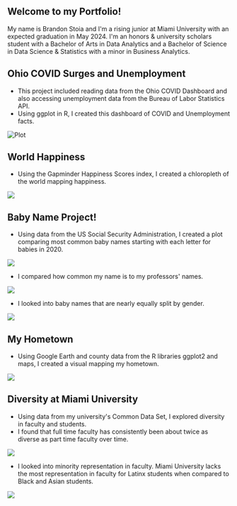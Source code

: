 ## Welcome to my Portfolio!

My name is Brandon Stoia and I'm a rising junior at Miami University with an expected graduation in May 2024. I'm an honors & university scholars student with a Bachelor of Arts in Data Analytics and a Bachelor of Science in Data Science & Statistics with a minor in Business Analytics. 

## Ohio COVID Surges and Unemployment
- This project included reading data from the Ohio COVID Dashboard and also accessing unemployment data from the Bureau of Labor Statistics API.
- Using ggplot in R, I created this dashboard of COVID and Unemployment facts.

![Plot](https://github.com/stoiabr/BrandonStoiaPortfolio/blob/main/images/STA309Mid2COVID.png)

## World Happiness
- Using the Gapminder Happiness Scores index, I created a chloropleth of the world mapping happiness.

![](https://github.com/stoiabr/BrandonStoiaPortfolio/blob/main/images/stoia_map2.png)

## Baby Name Project!
- Using data from the US Social Security Administration, I created a plot comparing most common baby names starting with each letter for babies in 2020.

![](https://github.com/stoiabr/BrandonStoiaPortfolio/blob/main/images/alphabetplot.png)

- I compared how common my name is to my professors' names.

![](https://github.com/stoiabr/BrandonStoiaPortfolio/blob/main/images/namerates.png)


- I looked into baby names that are nearly equally split by gender.

![](https://github.com/stoiabr/BrandonStoiaPortfolio/blob/main/images/splitnames.png)



## My Hometown
- Using Google Earth and county data from the R libraries ggplot2 and maps, I created a visual mapping my hometown.

![](https://github.com/stoiabr/BrandonStoiaPortfolio/blob/main/images/stoia_map1.png)


## Diversity at Miami University
- Using data from my university's Common Data Set, I explored diversity in faculty and students.
- I found that full time faculty has consistently been about twice as diverse as part time faculty over time. 

![](https://github.com/stoiabr/BrandonStoiaPortfolio/blob/main/images/facultyot.png)

- I looked into minority representation in faculty. Miami University lacks the most representation in faculty for Latinx students when compared to Black and Asian students. 

![](https://github.com/stoiabr/BrandonStoiaPortfolio/blob/main/images/studenttofacultyratios.png)

